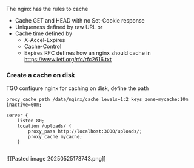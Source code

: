 The nginx has the rules to cache
- Cache GET and HEAD with no Set-Cookie response
- Uniqueness defined by raw URL or
- Cache time defined by
	- X-Accel-Expires
	- Cache-Control
	- Expires
RFC defines how an nginx should cache in https://www.ietf.org/rfc/rfc2616.txt
### Create a cache on disk
TGO configure nginx for caching on disk, define the path 

```nginx
proxy_cache_path /data/nginx/cache levels=1:2 keys_zone=mycache:10m inactive=60m;

server {
	listen 80;
	location /uploads/ {
		proxy_pass http://localhost:3000/uploads/;
		proxy_cache mycache;
	}
	
```
![[Pasted image 20250525173743.png]]